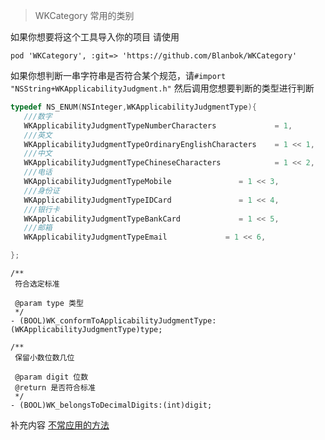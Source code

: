 > WKCategory
常用的类别

如果你想要将这个工具导入你的项目
请使用

`pod 'WKCategory', :git=> 'https://github.com/Blanbok/WKCategory'`

 如果你想判断一串字符串是否符合某个规范，请`#import "NSString+WKApplicabilityJudgment.h"`
 然后调用您想要判断的类型进行判断
 ```objective-c 
 typedef NS_ENUM(NSInteger,WKApplicabilityJudgmentType){
    ///数字
    WKApplicabilityJudgmentTypeNumberCharacters             = 1,
    ///英文
    WKApplicabilityJudgmentTypeOrdinaryEnglishCharacters    = 1 << 1,
    ///中文
    WKApplicabilityJudgmentTypeChineseCharacters            = 1 << 2,
    ///电话
    WKApplicabilityJudgmentTypeMobile               = 1 << 3,
    ///身份证
    WKApplicabilityJudgmentTypeIDCard               = 1 << 4,
    ///银行卡
    WKApplicabilityJudgmentTypeBankCard             = 1 << 5,
    ///邮箱
    WKApplicabilityJudgmentTypeEmail             = 1 << 6,

};
```



```
/**
 符合选定标准
 
 @param type 类型
 */
- (BOOL)WK_conformToApplicabilityJudgmentType:(WKApplicabilityJudgmentType)type;

/**
 保留小数位数几位

 @param digit 位数
 @return 是否符合标准
 */
- (BOOL)WK_belongsToDecimalDigits:(int)digit;

 ```
 
补充内容
[不常应用的方法](./METHOD.md)

